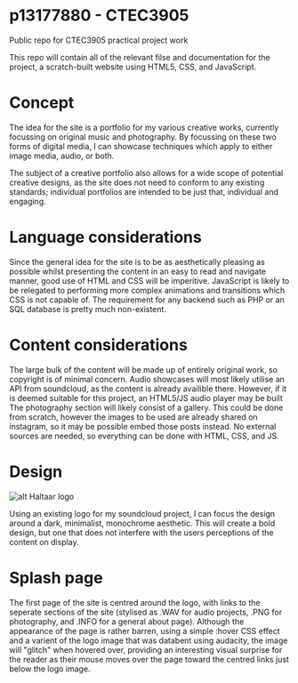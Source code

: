 # p13177880 - CTEC3905
Public repo for CTEC3905 practical project work

This repo will contain all of the relevant filse and documentation for the project, a scratch-built website using HTML5, CSS, and JavaScript.

# Concept
The idea for the site is a portfolio for my various creative works, currently focussing on original music and photography.
By focussing on these two forms of digital media, I can showcase techniques which apply to either image media, audio, or both.

The subject of a creative portfolio also allows for a wide scope of potential creative designs, as the site does not need to conform to any existing standards; individual portfolios are intended to be just that, individual and engaging.

# Language considerations
Since the general idea for the site is to be as aesthetically pleasing as possible whilst presenting the content in an easy to read and navigate manner, good use of HTML and CSS will be imperitive. JavaScript is likely to be relegated to performing more complex animations and transitions which CSS is not capable of. 
The requirement for any backend such as PHP or an SQL database is pretty much non-existent.

# Content considerations
The large bulk of the content will be made up of entirely original work, so copyright is of minimal concern.
Audio showcases will most likely utilise an API from soundcloud, as the content is already availible there. However, if it is deemed suitable for this project, an HTML5/JS audio player may be built
The photography section will likely consist of a gallery. This could be done from scratch, however the images to be used are already shared on instagram, so it may be possible embed those posts instead. No external sources are needed, so everything can be done with HTML, CSS, and JS.

# Design
![alt Haltaar logo](https://i1.sndcdn.com/avatars-000169502415-kb2a90-t500x500.jpg)

Using an existing logo for my soundcloud project, I can focus the design around a dark, minimalist, monochrome aesthetic. This will create a bold design, but one that does not interfere with the users perceptions of the content on display.

# Splash page
The first page of the site is centred around the logo, with links to the seperate sections of the site (stylised as .WAV for audio projects, .PNG for photography, and .INFO for a general about page). Although the appearance of the page is rather barren, using a simple :hover CSS effect and a varient of the logo image that was databent using audacity, the image will "glitch" when hovered over, providing an interesting visual surprise for the reader as their mouse moves over the page toward the centred links just below the logo image.
